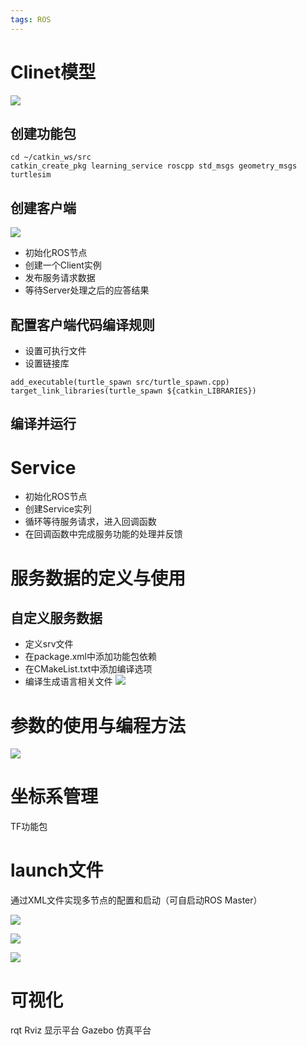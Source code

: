 ```yaml
---
tags: ROS
---
```

# Clinet模型
![](https://s2.loli.net/2022/01/20/rR2ZDA5kYWgBoTx.png)

## 创建功能包
```
cd ~/catkin_ws/src
catkin_create_pkg learning_service roscpp std_msgs geometry_msgs turtlesim
```

## 创建客户端
![](https://s2.loli.net/2022/01/20/y9oUQ8SiYX3cg5x.png)
- 初始化ROS节点
- 创建一个Client实例
- 发布服务请求数据
- 等待Server处理之后的应答结果

## 配置客户端代码编译规则
- 设置可执行文件
- 设置链接库
```
add_executable(turtle_spawn src/turtle_spawn.cpp)
target_link_libraries(turtle_spawn ${catkin_LIBRARIES})
```
## 编译并运行



# Service
- 初始化ROS节点
- 创建Service实列
- 循环等待服务请求，进入回调函数
- 在回调函数中完成服务功能的处理并反馈

# 服务数据的定义与使用
## 自定义服务数据
- 定义srv文件
- 在package.xml中添加功能包依赖
- 在CMakeList.txt中添加编译选项
- 编译生成语言相关文件
![](https://s2.loli.net/2022/01/20/qNeGRrD9iFSLpKn.png)

# 参数的使用与编程方法
![](https://s2.loli.net/2022/01/20/pb8lPf2VKEogC4q.png)

# 坐标系管理
TF功能包

# launch文件
通过XML文件实现多节点的配置和启动（可自启动ROS Master）

![](https://s2.loli.net/2022/01/20/48zRpSQcAKMXxZD.png)

![](https://s2.loli.net/2022/01/20/eFwuTYfzHM9xORj.png)

![](https://s2.loli.net/2022/01/20/8SlLQ5dVcuTGiBg.png)

# 可视化
rqt
Rviz 显示平台
Gazebo 仿真平台